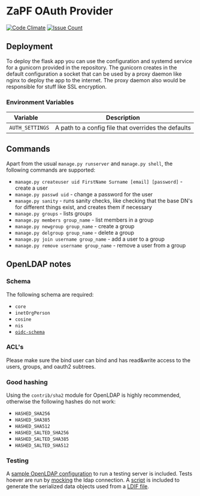 # ZaPF OAuth Provider

[![Code Climate](https://codeclimate.com/github/ZaPF/account_management/badges/gpa.svg)](https://codeclimate.com/github/ZaPF/account_management) [![Issue Count](https://codeclimate.com/github/ZaPF/account_management/badges/issue_count.svg)](https://codeclimate.com/github/ZaPF/account_management)

## Deployment

To deploy the flask app you can use the configuration and systemd service for a gunicorn provided in the
repository. The gunicorn creates in the default configuration a socket that can be used by a proxy
daemon like nginx to deploy the app to the internet. The proxy daemon also would be responsible
for stuff like SSL encryption.

### Environment Variables

Variable        | Description
----------------|----------------------------------------------------
`AUTH_SETTINGS` | A path to a config file that overrides the defaults

## Commands

Apart from the usual `manage.py runserver` and `manage.py shell`, the following
commands are supported:

* `manage.py createuser uid FirstName Surname [email] [password]` - create a user
* `manage.py passwd uid` - change a password for the user
* `manage.py sanity` - runs sanity checks, like checking that the base DN's for
  different things exist, and creates them if necessary
* `manage.py groups`  - lists groups
* `manage.py members group_name` - list members in a group
* `manage.py newgroup group_name` - create a group
* `manage.py delgroup group_name` - delete a group
* `manage.py join username group_name` - add a user to a group
* `manage.py remove username group_name` - remove a user from a group

## OpenLDAP notes

### Schema
The following schema are required:
  * `core`
  * `inetOrgPerson`
  * `cosine`
  * `nis`
  * [`oidc-schema`](https://bitbucket.org/connect2id/openid-connect-ldap-schema/wiki/Home)

### ACL's
Please make sure the bind user can bind and has read&write access to the users,
groups, and oauth2 subtrees.

### Good hashing
Using the `contrib/sha2` module for OpenLDAP is highly recommended, otherwise
the following hashes do not work:
  * `HASHED_SHA256`
  * `HASHED_SHA385`
  * `HASHED_SHA512`
  * `HASHED_SALTED_SHA256`
  * `HASHED_SALTED_SHA385`
  * `HASHED_SALTED_SHA512`

### Testing
A [sample OpenLDAP configuration](test/OpenLDAP/slapd.conf) to run a testing
server is included.
Tests hoever are run by [mocking](http://ldap3.readthedocs.io/mocking.html) the
ldap connection. A [script](test/make_ldap_json.py) is included to generate the
serialized data objects used from a [LDIF file](test/data.ldif).
